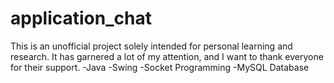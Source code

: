 # application_chat
This is an unofficial project solely intended for personal learning and research. 
It has garnered a lot of my attention, and I want to thank everyone for their support.
-Java
-Swing
-Socket Programming
-MySQL Database

